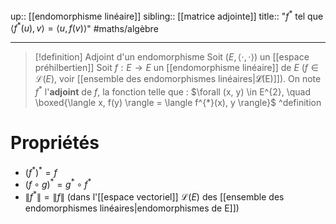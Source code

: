 up:: [[endomorphisme linéaire]]
sibling:: [[matrice adjointe]]
title:: "$f^{*}$ tel que $\langle f^{*}(u), v \rangle = \langle u, f(v) \rangle$"
#maths/algèbre 

---

> [!definition] Adjoint d'un endomorphisme
> Soit $(E, \langle \cdot,\cdot \rangle)$ un [[espace préhilbertien]]
> Soit $f : E \to E$ un [[endomorphisme linéaire]] de $E$ ($f \in \mathcal{L}(E)$, voir [[ensemble des endomorphismes linéaires|𝓛(E)]]).
> On note $f^{*}$ l'**adjoint** de $f$, la fonction telle que :
> $\forall (x, y) \in E^{2}, \quad \boxed{\langle x, f(y) \rangle = \langle f^{*}(x), y \rangle}$
^definition

# Propriétés

 - $(f^{*})^{*} = f$
 - $(f \circ g)^{*} = g^{*} \circ f^{*}$
 - $\|f^{*}\| = \|f\|$ (dans l'[[espace vectoriel]] $\mathcal{L}(E)$ des [[ensemble des endomorphismes linéaires|endomorphismes de E]])

